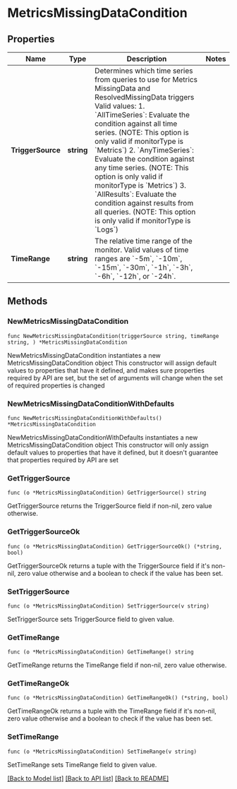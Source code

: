 # MetricsMissingDataCondition

## Properties

Name | Type | Description | Notes
------------ | ------------- | ------------- | -------------
**TriggerSource** | **string** | Determines which time series from queries to use for Metrics MissingData and ResolvedMissingData triggers Valid values:   1. &#x60;AllTimeSeries&#x60;: Evaluate the condition against all time series. (NOTE: This option is only valid if monitorType is &#x60;Metrics&#x60;)   2. &#x60;AnyTimeSeries&#x60;: Evaluate the condition against any time series. (NOTE: This option is only valid if monitorType is &#x60;Metrics&#x60;)   3. &#x60;AllResults&#x60;: Evaluate the condition against results from all queries. (NOTE: This option is only valid if monitorType is &#x60;Logs&#x60;) | 
**TimeRange** | **string** | The relative time range of the monitor. Valid values of time ranges are &#x60;-5m&#x60;, &#x60;-10m&#x60;, &#x60;-15m&#x60;, &#x60;-30m&#x60;, &#x60;-1h&#x60;, &#x60;-3h&#x60;, &#x60;-6h&#x60;, &#x60;-12h&#x60;, or &#x60;-24h&#x60;. | 

## Methods

### NewMetricsMissingDataCondition

`func NewMetricsMissingDataCondition(triggerSource string, timeRange string, ) *MetricsMissingDataCondition`

NewMetricsMissingDataCondition instantiates a new MetricsMissingDataCondition object
This constructor will assign default values to properties that have it defined,
and makes sure properties required by API are set, but the set of arguments
will change when the set of required properties is changed

### NewMetricsMissingDataConditionWithDefaults

`func NewMetricsMissingDataConditionWithDefaults() *MetricsMissingDataCondition`

NewMetricsMissingDataConditionWithDefaults instantiates a new MetricsMissingDataCondition object
This constructor will only assign default values to properties that have it defined,
but it doesn't guarantee that properties required by API are set

### GetTriggerSource

`func (o *MetricsMissingDataCondition) GetTriggerSource() string`

GetTriggerSource returns the TriggerSource field if non-nil, zero value otherwise.

### GetTriggerSourceOk

`func (o *MetricsMissingDataCondition) GetTriggerSourceOk() (*string, bool)`

GetTriggerSourceOk returns a tuple with the TriggerSource field if it's non-nil, zero value otherwise
and a boolean to check if the value has been set.

### SetTriggerSource

`func (o *MetricsMissingDataCondition) SetTriggerSource(v string)`

SetTriggerSource sets TriggerSource field to given value.


### GetTimeRange

`func (o *MetricsMissingDataCondition) GetTimeRange() string`

GetTimeRange returns the TimeRange field if non-nil, zero value otherwise.

### GetTimeRangeOk

`func (o *MetricsMissingDataCondition) GetTimeRangeOk() (*string, bool)`

GetTimeRangeOk returns a tuple with the TimeRange field if it's non-nil, zero value otherwise
and a boolean to check if the value has been set.

### SetTimeRange

`func (o *MetricsMissingDataCondition) SetTimeRange(v string)`

SetTimeRange sets TimeRange field to given value.



[[Back to Model list]](../README.md#documentation-for-models) [[Back to API list]](../README.md#documentation-for-api-endpoints) [[Back to README]](../README.md)


